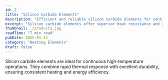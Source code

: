 ```yaml
---
id: 2
title: "Silicon Carbide Elements"
description: "Efficient and reliable silicon carbide elements for continuous high-temperature processes."
excerpt: "Silicon carbide elements offer superior heat resistance and rapid thermal response for industrial furnaces."
thumbnail: ./product2.jpg
readTime: "7 min read"
pubDate: 2025-01-12
category: "Heating Elements"
draft: false
---
```


Silicon carbide elements are ideal for continuous high-temperature operations. They combine rapid thermal response with excellent durability, ensuring consistent heating and energy efficiency.
